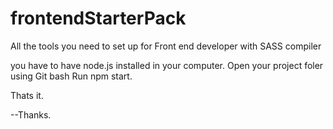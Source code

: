 # frontendStarterPack
All the tools you need to set up for Front end developer with SASS compiler

you have to have node.js installed in your computer.
Open your project foler using Git bash
Run npm start.

Thats it. 

--Thanks.
